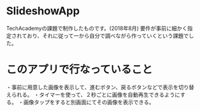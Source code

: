 # SlideshowApp

TechAcademyの課題で制作したものです。(2018年8月)
要件が事前に細かく指定されており、それに従って一から自分で調べながら作っていくという課題でした。

# このアプリで行なっていること
・事前に用意した画像を表示して、進むボタン、戻るボタンなどで表示を切り替えられる。
・タイマーを使って、２秒ごとに画像を自動再生できるようにする。
・画像タップをすると別画面にてその画像を表示できる。
